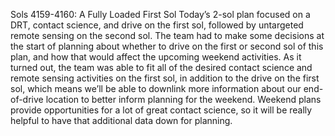 Sols 4159-4160: A Fully Loaded First Sol 
 Today’s 2-sol plan focused on a DRT, contact science, and drive on the first sol, followed by untargeted remote sensing on the second sol. The team had to make some decisions at the start of planning about whether to drive on the first or second sol of this plan, and how that would affect the upcoming weekend activities. As it turned out, the team was able to fit all of the desired contact science and remote sensing activities on the first sol, in addition to the drive on the first sol, which means we’ll be able to downlink more information about our end-of-drive location to better inform planning for the weekend. Weekend plans provide opportunities for a lot of great contact science, so it will be really helpful to have that additional data down for planning.